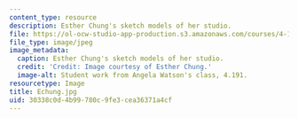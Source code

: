 ```yaml
---
content_type: resource
description: Esther Chung's sketch models of her studio.
file: https://ol-ocw-studio-app-production.s3.amazonaws.com/courses/4-191-introduction-to-integrated-design-fall-2006/30338c0d4b99780c9fe3cea36371a4cf_Echung.jpg
file_type: image/jpeg
image_metadata:
  caption: Esther Chung's sketch models of her studio.
  credit: 'Credit: Image courtesy of Esther Chung.'
  image-alt: Student work from Angela Watson's class, 4.191.
resourcetype: Image
title: Echung.jpg
uid: 30338c0d-4b99-780c-9fe3-cea36371a4cf
---
```

